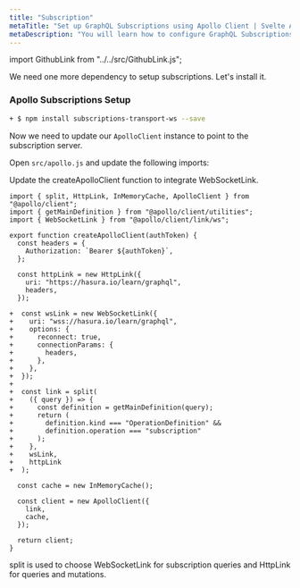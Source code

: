 ```yaml
---
title: "Subscription"
metaTitle: "Set up GraphQL Subscriptions using Apollo Client | Svelte Apollo GraphQL Tutorial"
metaDescription: "You will learn how to configure GraphQL Subscriptions using Svelte Apollo Client by using @apollo/client and its dependency subscriptions-transport-ws. This will also have authorization token setup"
---
```


import GithubLink from "../../src/GithubLink.js";

We need one more dependency to setup subscriptions. Let's install it.

### Apollo Subscriptions Setup

```bash
+ $ npm install subscriptions-transport-ws --save
```

Now we need to update our `ApolloClient` instance to point to the subscription server.

Open `src/apollo.js` and update the following imports:

<GithubLink link="https://github.com/hasura/learn-graphql/blob/master/tutorials/frontend/svelte-apollo/app-final/src/apollo.js" text="src/apollo.js" />

Update the createApolloClient function to integrate WebSocketLink.

```
import { split, HttpLink, InMemoryCache, ApolloClient } from "@apollo/client";
import { getMainDefinition } from "@apollo/client/utilities";
import { WebSocketLink } from "@apollo/client/link/ws";

export function createApolloClient(authToken) {
  const headers = {
    Authorization: `Bearer ${authToken}`,
  };

  const httpLink = new HttpLink({
    uri: "https://hasura.io/learn/graphql",
    headers,
  });

+  const wsLink = new WebSocketLink({
+    uri: "wss://hasura.io/learn/graphql",
+    options: {
+      reconnect: true,
+      connectionParams: {
+        headers,
+      },
+    },
+  });
+
+  const link = split(
+    ({ query }) => {
+      const definition = getMainDefinition(query);
+      return (
+        definition.kind === "OperationDefinition" &&
+        definition.operation === "subscription"
+      );
+    },
+    wsLink,
+    httpLink
+  );

  const cache = new InMemoryCache();

  const client = new ApolloClient({
    link,
    cache,
  });

  return client;
}

```

split is used to choose WebSocketLink for subscription queries and HttpLink for queries and mutations.
